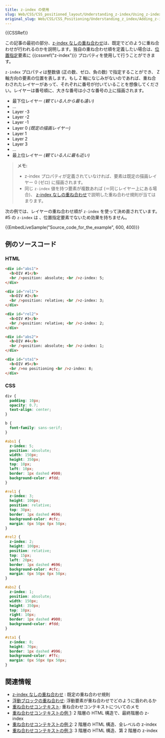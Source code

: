 ```yaml
---
title: z-index の使用
slug: Web/CSS/CSS_positioned_layout/Understanding_z-index/Using_z-index
original_slug: Web/CSS/CSS_Positioning/Understanding_z_index/Adding_z-index
---
```


{{CSSRef}}

この記事の最初の部分、[z-index なしの重ね合わせ](/ja/docs/Web/CSS/CSS_Positioning/Understanding_z_index/Stacking_without_z-index)は、既定でどのように重ね合わせが行われるのかを説明します。独自の重ね合わせ順を定義したい場合は、[位置指定](/ja/docs/Web/CSS/position#types_of_positioning)要素に {{cssxref("z-index")}} プロパティを使用して行うことができます。

`z-index` プロパティは整数値 (正の数、ゼロ、負の数) で指定することができ、 Z 軸方向の要素の位置を表します。もし Z 軸になじみがないのであれば、重ね合わされたレイヤーがあって、それぞれに番号が付いていることを想像してください。レイヤーは番号順に、大きな番号は小さな番号の上に描画されます。

- 最下位レイヤー _(観ている人から最も遠い)_
- ...
- Layer -3
- Layer -2
- Layer -1
- Layer 0 _(既定の描画レイヤー)_
- Layer 1
- Layer 2
- Layer 3
- ...
- 最上位レイヤー _(観ている人に最も近い)_

> **メモ:**
>
> - z-index プロパティが定義されていなければ、要素は既定の描画レイヤー 0 (ゼロ) に描画されます。
> - 同じ `z-index` 値を持つ要素が複数あれば (＝同じレイヤー上にある場合)、 [z-index なしの重ね合わせ](/ja/docs/Web/CSS/CSS_Positioning/Understanding_z_index/Stacking_without_z-index)で説明した重ね合わせ規則が当てはまります。

次の例では、レイヤーの重ね合わせ順が `z-index` を使って決め直されています。#5 の `z-index` は 、位置指定要素でないため効果を持ちません。

{{EmbedLiveSample("Source_code_for_the_example", 600, 400)}}

<h2 id="Source_code_for_the_example">例のソースコード</h2>

### HTML

```html
<div id="abs1">
  <b>DIV #1</b>
  <br />position: absolute; <br />z-index: 5;
</div>

<div id="rel1">
  <b>DIV #2</b>
  <br />position: relative; <br />z-index: 3;
</div>

<div id="rel2">
  <b>DIV #3</b>
  <br />position: relative; <br />z-index: 2;
</div>

<div id="abs2">
  <b>DIV #4</b>
  <br />position: absolute; <br />z-index: 1;
</div>

<div id="sta1">
  <b>DIV #5</b>
  <br />no positioning <br />z-index: 8;
</div>
```

### CSS

```css
div {
  padding: 10px;
  opacity: 0.7;
  text-align: center;
}

b {
  font-family: sans-serif;
}

#abs1 {
  z-index: 5;
  position: absolute;
  width: 150px;
  height: 350px;
  top: 10px;
  left: 10px;
  border: 1px dashed #900;
  background-color: #fdd;
}

#rel1 {
  z-index: 3;
  height: 100px;
  position: relative;
  top: 30px;
  border: 1px dashed #696;
  background-color: #cfc;
  margin: 0px 50px 0px 50px;
}

#rel2 {
  z-index: 2;
  height: 100px;
  position: relative;
  top: 15px;
  left: 20px;
  border: 1px dashed #696;
  background-color: #cfc;
  margin: 0px 50px 0px 50px;
}

#abs2 {
  z-index: 1;
  position: absolute;
  width: 150px;
  height: 350px;
  top: 10px;
  right: 10px;
  border: 1px dashed #900;
  background-color: #fdd;
}

#sta1 {
  z-index: 8;
  height: 70px;
  border: 1px dashed #996;
  background-color: #ffc;
  margin: 0px 50px 0px 50px;
}
```

<h2 id="See_also" name="See_also">関連情報</h2>

- [z-index なしの重ね合わせ](/ja/docs/Web/CSS/CSS_Positioning/Understanding_z_index/Stacking_without_z-index) : 既定の重ね合わせ規則
- [浮動ブロックの重ね合わせ](/ja/docs/Web/CSS/CSS_Positioning/Understanding_z_index/Stacking_and_float): 浮動要素が重ね合わせでどのように扱われるか
- [重ね合わせコンテキスト](/ja/docs/Web/CSS/CSS_Positioning/Understanding_z_index/The_stacking_context): 重ね合わせコンテキストについてのメモ
- [重ね合わせコンテキストの例 1](/ja/docs/Web/CSS/CSS_Positioning/Understanding_z_index/Stacking_context_example_1): 2 階層の HTML 構造で、最終階層の z-index
- [重ね合わせコンテキストの例 2](/ja/docs/Web/CSS/CSS_Positioning/Understanding_z_index/Stacking_context_example_2): 2 階層の HTML 構造、全レベルの z-index
- [重ね合わせコンテキストの例 3](/ja/docs/Web/CSS/CSS_Positioning/Understanding_z_index/Stacking_context_example_3): 3 階層の HTML 構造、第 2 階層の z-index
